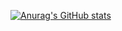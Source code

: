 [![Anurag's GitHub stats](https://github-readme-stats.vercel.app/api?username=Cleanwn)](https://github.com/anuraghazra/github-readme-stats)
